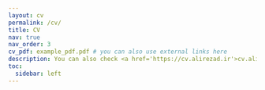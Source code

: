 ```yaml
---
layout: cv
permalink: /cv/
title: CV
nav: true
nav_order: 3
cv_pdf: example_pdf.pdf # you can also use external links here
description: You can also check <a href='https://cv.alirezad.ir'>cv.alirezad.ir</a> for another style of my CV.
toc:
  sidebar: left
---
```

